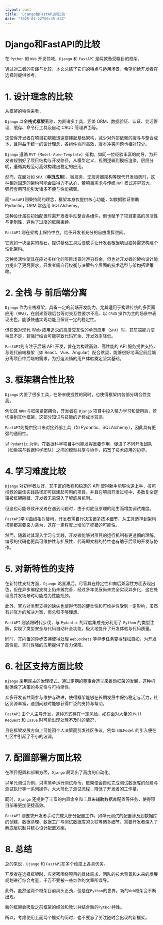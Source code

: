 ```yaml
---
layout: post
title: 'Django和FastAPI的比较'
date: "2025-01-22T00:35:34Z"
---
```

Django和FastAPI的比较
=================

在 `Python` 的 `Web` 开发领域，`Django` 和 `FastAPI` 是两款备受瞩目的框架。

通过对二者的实践与比较，本文总结了它们的特点与适用场景，希望能给开发者在选择时提供参考。

1\. 设计理念的比较
===========

从框架的特性来看，

`Django` 以**全栈式框架**著称，内置诸多工具，涵盖 ORM、数据验证、认证、会话管理、缓存、命令行工具及自动 CRUD 管理界面等。

这使得开发者在项目初期能迅速搭建起基础架构，减少对外部依赖的搜寻与整合成本，且得益于统一的设计理念，各组件协同高效，版本冲突问题也相对较少。

`Django` 遵循 `MVT`（`Model-View-Template`）架构，如同一位经验丰富的向导，为开发者规划好了项目结构与开发路径，从模型定义、视图逻辑到模板渲染，层层分明，遵循其规范可高效构建出稳定的应用。

然而，在面对如 `SPA`（**单页应用**）、微服务、无服务器架构等现代开发趋势时，这种相对固定的架构可能会显得力不从心，若项目需求与传统 `MVT` 模式差异较大，强行套用可能引发诸多不便与性能瓶颈。

而`FastAPI`则秉持简约理念，框架本身仅提供核心功能，如数据验证借助 Pydantic，ORM 常选用 SQLAlchemy。

这种设计虽在初始配置时需开发者手动整合各组件，但也赋予了项目更高的灵活性与定制性，避免了过度的框架束缚。

`FastAPI` 则在架构上保持中立，给予开发者充分的自由发挥空间。

它宛如一块坚实的基石，提供基础工具后便放手让开发者根据项目独特需求构建个性化架构。

这种灵活性使其在应对多样化的项目场景时游刃有余，但也对开发者的架构设计能力提出了更高要求，开发者需自行权衡与决策各个层面的技术选型与架构搭建策略。

2\. 全栈 与 前后端分离
==============

`Django` 作为全栈框架，具备一定的前端开发能力，尤其适用于构建传统的多页面应用（`MPA`），在创建管理后台等对交互性要求不高、以 `CRUD` 操作为主的场景中表现出色，能够快速实现功能且保证一定的稳定性。

但在面对现代 Web 应用追求的高度交互性的单页应用（`SPA`）时，其前端能力便稍显不足，若强行结合可能导致代码冗余、开发效率降低。

`FastAPI`则专注于后端 API 开发，旨在为构建高效、高性能的 API 服务提供支持，与现代前端框架（如 React、Vue、Angular）配合默契，能够很好地满足前后端分离项目中后端的需求，为打造流畅的用户体验奠定坚实基础。

3\. 框架耦合性比较
===========

`Django` 内置了很多工具，在带来便捷性的同时，也使得框架内各部分耦合性变高。

例如其 `ORM` 与框架紧密耦合，开发者在 `Django` 项目中投入精力学习和使用后，若切换到其他框架，这部分知识与技能的迁移成本较高。

`FastAPI`则提供接口来对接外部工具（如 Pydantic、SQLAlchemy），因此具有更强的通用性。

以 `Pydantic` 为例，在数据科学项目中也能发挥重要作用，促进了不同开发团队（如后端与数据科学团队）之间的模型共享与协作，拓宽了技术应用的边界。

4\. 学习难度比较
==========

`Django` 对初学者友好，其丰富的教程和稳定的 API 使得新手能够快速上手，按照推荐的最佳实践路径即可搭建起可用的项目，并且在项目开发过程中，多数复杂逻辑被框架隐藏，开发者无需深入了解底层机制。

但这也可能导致开发者在遇到问题时，由于对底层原理的陌生而增加调试难度。

`FastAPI`学习曲线相对陡峭，开发者需自行决策诸多技术细节，从工具选择到架构搭建都需要亲力亲为，这在一定程度上增加了犯错的可能性。

然而，随着对其深入学习与实践，开发者能够对项目的运行机制有更透彻的理解，编写的代码也更具可维护性与扩展性，代码即文档的特性也有助于后续的开发与协作。

5\. 对新特性的支持
===========

在新特性支持方面，`Django` 略显滞后。尽管其在稳定性和向后兼容性方面表现出色，但在异步编程支持上仍未臻完善，经过多年发展尚未完全实现异步化，这在处理高并发场景时可能成为性能瓶颈。

此外，官方对类型支持的缺失也使得代码的健壮性和可维护性受到一定影响，虽然有非官方的解决方案，但总归不够理想。

`FastAPI` 则紧跟时代步伐，与 `Pydantic` 的深度集成充分利用了 `Python` 的类型注解，实现了类型安全与代码自动补全功能，极大地提升了开发体验与代码质量。

同时，其内置的异步支持使得处理 `WebSockets` 等异步任务变得轻松自如，为开发高性能、实时性强的应用提供了有力保障。

6\. 社区支持方面比较
============

`Django` 采用民主的治理模式，通过定期的董事会选举来推动框架的发展，这种机制确保了决策的多元性与可持续性。

众多开发者共同参与维护与改进，使得框架能够在长期发展中保持稳定与活力，社区资源丰富，遇到问题时能够获得广泛的支持与帮助。

`FastAPI` 由个人主导开发，这种方式存在一定风险，如在面对大量的 `Pull Request` 和 `Issue` 时可能出现处理不及时的情况，

且在框架发展方向上可能因个人决策而引发社区争议，例如 `SQLModel` 的引入便在社区中引起了不小的波澜。

7\. 配置部署方面比较
============

在项目配置和部署方面，`Django` 展现出了高度的自动化。

以单元测试为例，只需简单运行测试命令，框架便会自动完成测试数据库的创建与测试执行等一系列操作，大大简化了测试流程，降低了开发者的工作量。

同时，`Django` 还提供了丰富的内置命令和工具来辅助数据库配置等任务，使得项目部署更加便捷高效。

`FastAPI` 则要求开发者手动完成大部分配置工作，如单元测试的配置涉及到数据库的创建、数据清理、数据工厂与测试数据库的关联等诸多细节，需要开发者深入了解底层机制并精心设计配置方案。

8\. 总结
======

总的来说，`Django` 和 `FastAPI`在多个维度上各具优劣。

开发者在选择框架时，应紧密围绕项目的具体需求、团队的技术背景和未来的发展规划进行综合考量，千万不要被一些炒作的文章所误导。

此外，虽然这两个框架目前风头正劲，但是在`Python`的世界，新的`Web`框架会不断出现，

新的框架会吸取之前框架的经验和教训并结合新的`Python`特性。

所以，考虑使用上面两个框架的同时，也不要忘了关注随时会出现的新框架。